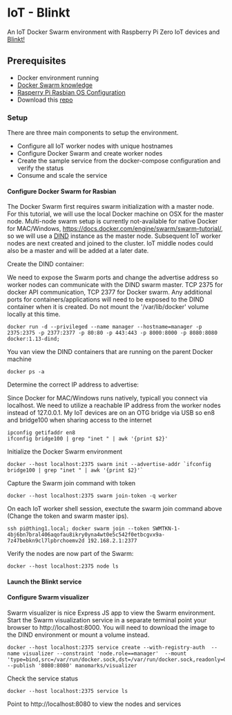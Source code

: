 # IoT - Blinkt

An IoT Docker Swarm environment with Raspberry Pi Zero IoT devices and [Blinkt!](https://shop.pimoroni.com/products/blinkt)


## Prerequisites

* Docker environment running
* [Docker Swarm knowledge](https://www.docker.com/products/docker-swarm)
* [Rasperry Pi Rasbian OS Configuration](https://cawiki.ca.com/display/~pagch04/Raspberry+Pi+Rasbian+OS+Configuration)
* Download this [repo](https://github.com/phriscage/iot_blinkt)


### Setup
There are three main components to setup the environment.
* 	Configure all IoT worker nodes with unique hostnames
*	Configure Docker Swarm and create worker nodes
* 	Create the sample service from the docker-compose configuration and verify the status
*	Consume and scale the service


#### Configure Docker Swarm for Rasbian
The Docker Swarm first requires swarm initialization with a master node. For this tutorial, we will use the local Docker machine on OSX for the master node. Multi-node swarm setup is currently not-available for native Docker for MAC/Windows, https://docs.docker.com/engine/swarm/swarm-tutorial/, so we will use a [DIND](https://hub.docker.com/_/docker/) instance as the master node. Subsequent IoT worker nodes are next created and joined to the cluster. IoT middle nodes could also be a master and will be added at a later date.

Create the DIND container:

We need to expose the Swarm ports and change the advertise address so worker nodes can communicate with the DIND swarm master. TCP 2375 for docker API communication, TCP 2377 for Docker swarm. Any additional ports for containers/applications will need to be exposed to the DIND container when it is created. Do not mount the '/var/lib/docker' volume locally at this time.

	docker run -d --privileged --name manager --hostname=manager -p 2375:2375 -p 2377:2377 -p 80:80 -p 443:443 -p 8000:8000 -p 8080:8080 docker:1.13-dind;

You van view the DIND containers that are running on the parent Docker machine

	docker ps -a

Determine the correct IP address to advertise:

Since Docker for MAC/Windows runs natively, typicall you connect via localhost. We need to utilize a reachable IP address from the worker nodes instead of 127.0.0.1. My IoT devices are on an OTG bridge via USB so en8 and bridge100 when sharing access to the internet

	ipconfig getifaddr en8
	ifconfig bridge100 | grep "inet " | awk '{print $2}'

Initialize the Docker Swarm environment

	docker --host localhost:2375 swarm init --advertise-addr `ifconfig bridge100 | grep "inet " | awk '{print $2}'`

Capture the Swarm join command with token

	docker --host localhost:2375 swarm join-token -q worker

On each IoT worker shell session, exectute the swarm join command above (Change the token and swarm master ips).

	ssh pi@thing1.local; docker swarm join --token SWMTKN-1-4bj6bn7bral406aqofau8ikry0yna4wt0e5c542f0etbcgvx9a-7z47bebkn9cl7lpbrchoemv2d 192.168.2.1:2377

Verify the nodes are now part of the Swarm:

	docker --host localhost:2375 node ls


#### Launch the Blinkt service


#### Configure Swarm visualizer
Swarm visualizer is nice Express JS app to view the Swarm environment. Start the Swarm visualization service in a separate terminal point your browser to http://localhost:8000. You will need to download the image to the DIND environment or mount a volume instead.

	docker --host localhost:2375 service create --with-registry-auth  --name visualizer --constraint 'node.role==manager'  --mount 'type=bind,src=/var/run/docker.sock,dst=/var/run/docker.sock,readonly=0'  --publish '8080:8080' manomarks/visualizer

Check the service status

	docker --host localhost:2375 service ls

Point to http://localhost:8080 to view the nodes and services
